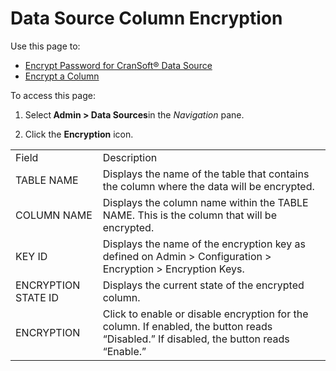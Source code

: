 # Data Source Column Encryption

<div class="use">

Use this page to:

  - [Encrypt Password for CranSoft® Data
    Source](../Use_Cases/Encrypt_Password_for_CranSoft_DataSource.htm)
  - [Encrypt a Column](../../WebApp_Dev/Encrypt_a_Column.htm)

</div>

To access this page:

1.  Select<span style="font-weight: bold;"> Admin \> Data
    Sources</span>in the *Navigation* pane.

2.  Click the <span style="font-weight: bold;">Encryption</span>
icon.

|                     |                                                                                                                                        |
| ------------------- | -------------------------------------------------------------------------------------------------------------------------------------- |
| Field               | Description                                                                                                                            |
| TABLE NAME          | Displays the name of the table that contains the column where the data will be encrypted.                                              |
| COLUMN NAME         | Displays the column name within the TABLE NAME. This is the column that will be encrypted.                                             |
| KEY ID              | Displays the name of the encryption key as defined on Admin \> Configuration \> Encryption \> Encryption Keys.                         |
| ENCRYPTION STATE ID | Displays the current state of the encrypted column.                                                                                    |
| ENCRYPTION          | Click to enable or disable encryption for the column. If enabled, the button reads “Disabled.” If disabled, the button reads “Enable.” |

